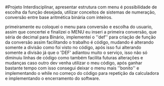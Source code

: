 #Projeto Interdisciplinar, apresentar estrutura com menu é possibilidade de escolha da função desejada, utilizar conceitos de sistemas de numeração, conversão entre base aritmética binária com inteiros.


primeiramente eu coloquei o menu para conversão e escolha do usuario, assim que concertei e finalizei o MENU eu inseri a primeira conversão, que séria de decimal para Binário, implementei o ''def'' para criação de função da conversão assim facilitando o trabalho é código, mudando é alterando somente a divisão como foi visto no código, após isso fui alterando somente a divisão já que o 'DEF' adiantou muito o serviço, isso não só diminuiu linhas de código como também facilita futuras alterações e mudanças caso outro dev venha utilizar o meu código, após ganhar bastante tempo com isso consegui deixar o menu mais ''bonito'' e implementando o while no começo do código para repetição da calculadora e implementando o encerramento do software.
